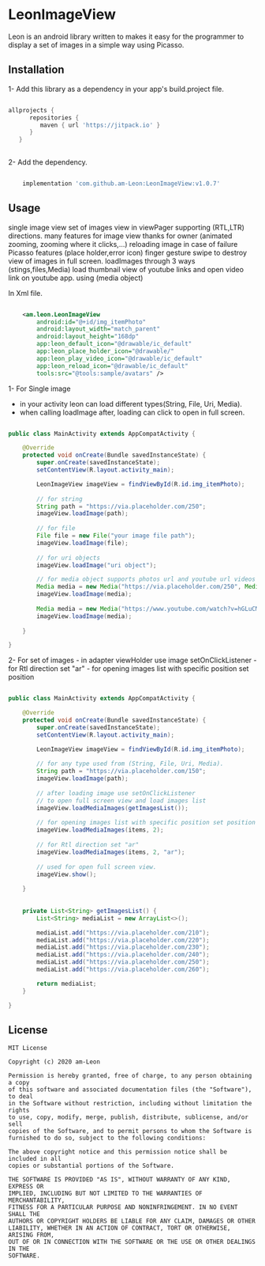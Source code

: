 # LeonImageView

Leon is an android library written to makes it easy for the programmer to display a set of images in a simple way using Picasso.

## Installation

1- Add this library as a dependency in your app's build.project file.

```groovy

allprojects {  
      repositories {  
         maven { url 'https://jitpack.io' }  
      }  
   }  
   
   ```

2- Add the dependency.

```groovy

    implementation 'com.github.am-Leon:LeonImageView:v1.0.7'

```

## Usage

single image view
set of images view in viewPager
supporting (RTL,LTR) directions.
many features for image view thanks for owner (animated zooming, zooming where it clicks,...)
reloading image in case of failure
Picasso features (place holder,error icon)
finger gesture swipe to destroy view of images in full screen.
loadImages through 3 ways (stings,files,Media)
load thumbnail view of youtube links and open video link on youtube app. using (media object)


In Xml file.

```xml

    <am.leon.LeonImageView
        android:id="@+id/img_itemPhoto"
        android:layout_width="match_parent"
        android:layout_height="168dp"
        app:leon_default_icon="@drawable/ic_default"
        app:leon_place_holder_icon="@drawable/"
        app:leon_play_video_icon="@drawable/ic_default"
        app:leon_reload_icon="@drawable/ic_default"
        tools:src="@tools:sample/avatars" />

```

1- For Single image 
   - in your activity leon can load different types(String, File, Uri, Media).
   - when calling loadImage after, loading can click to open in full screen.

```java

public class MainActivity extends AppCompatActivity {

    @Override
    protected void onCreate(Bundle savedInstanceState) {
        super.onCreate(savedInstanceState);
        setContentView(R.layout.activity_main);

        LeonImageView imageView = findViewById(R.id.img_itemPhoto);
        
        // for string
        String path = "https://via.placeholder.com/250";
        imageView.loadImage(path);
        
        // for file
        File file = new File("your image file path");
        imageView.loadImage(file);
        
        // for uri objects
        imageView.loadImage("uri object");

        // for media object supports photos url and youtube url videos only
        Media media = new Media("https://via.placeholder.com/250", Media.TYPE_PHOTO);
        imageView.loadImage(media);
        
        Media media = new Media("https://www.youtube.com/watch?v=hGLuCMrUuFk", Media.TYPE_VIDEO);
        imageView.loadImage(media);
        
    }

}

```


2- For set of images
    - in adapter viewHolder use image setOnClickListener
    - for Rtl direction set "ar" 
    - for opening images list with specific position set position

```java

public class MainActivity extends AppCompatActivity {

    @Override
    protected void onCreate(Bundle savedInstanceState) {
        super.onCreate(savedInstanceState);
        setContentView(R.layout.activity_main);

        LeonImageView imageView = findViewById(R.id.img_itemPhoto);
        
        // for any type used from (String, File, Uri, Media).
        String path = "https://via.placeholder.com/150";
        imageView.loadImage(path);
     
        // after loading image use setOnClickListener  
        // to open full screen view and load images list
        imageView.loadMediaImages(getImagesList());
        
        // for opening images list with specific position set position
        imageView.loadMediaImages(items, 2);
        
        // for Rtl direction set "ar" 
        imageView.loadMediaImages(items, 2, "ar");
        
        // used for open full screen view.
        imageView.show();
        
    }
    
    
    private List<String> getImagesList() {
        List<String> mediaList = new ArrayList<>();

        mediaList.add("https://via.placeholder.com/210");
        mediaList.add("https://via.placeholder.com/220");
        mediaList.add("https://via.placeholder.com/230");
        mediaList.add("https://via.placeholder.com/240");
        mediaList.add("https://via.placeholder.com/250");
        mediaList.add("https://via.placeholder.com/260");

        return mediaList;
    }

}


```

## License

```text
MIT License

Copyright (c) 2020 am-Leon

Permission is hereby granted, free of charge, to any person obtaining a copy
of this software and associated documentation files (the "Software"), to deal
in the Software without restriction, including without limitation the rights
to use, copy, modify, merge, publish, distribute, sublicense, and/or sell
copies of the Software, and to permit persons to whom the Software is
furnished to do so, subject to the following conditions:

The above copyright notice and this permission notice shall be included in all
copies or substantial portions of the Software.

THE SOFTWARE IS PROVIDED "AS IS", WITHOUT WARRANTY OF ANY KIND, EXPRESS OR
IMPLIED, INCLUDING BUT NOT LIMITED TO THE WARRANTIES OF MERCHANTABILITY,
FITNESS FOR A PARTICULAR PURPOSE AND NONINFRINGEMENT. IN NO EVENT SHALL THE
AUTHORS OR COPYRIGHT HOLDERS BE LIABLE FOR ANY CLAIM, DAMAGES OR OTHER
LIABILITY, WHETHER IN AN ACTION OF CONTRACT, TORT OR OTHERWISE, ARISING FROM,
OUT OF OR IN CONNECTION WITH THE SOFTWARE OR THE USE OR OTHER DEALINGS IN THE
SOFTWARE.

```